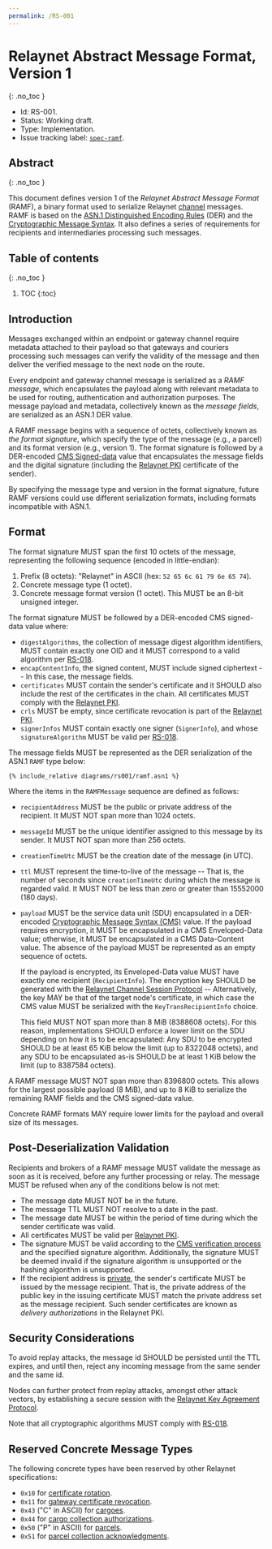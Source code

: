 ```yaml
---
permalink: /RS-001
---
```

# Relaynet Abstract Message Format, Version 1
{: .no_toc }

- Id: RS-001.
- Status: Working draft.
- Type: Implementation.
- Issue tracking label: [`spec-ramf`](https://github.com/relaynet/specs/labels/spec-ramf).

## Abstract
{: .no_toc }

This document defines version 1 of the _Relaynet Abstract Message Format_ (RAMF), a binary format used to serialize Relaynet [channel](./rs000-core.md#messaging-protocols) messages. RAMF is based on the [ASN.1 Distinguished Encoding Rules](https://www.itu.int/rec/T-REC-X.680-X.693-201508-I/en) (DER) and the [Cryptographic Message Syntax](https://tools.ietf.org/html/rfc5652). It also defines a series of requirements for recipients and intermediaries processing such messages.

## Table of contents
{: .no_toc }

1. TOC
{:toc}

## Introduction

Messages exchanged within an endpoint or gateway channel require metadata attached to their payload so that gateways and couriers processing such messages can verify the validity of the message and then deliver the verified message to the next node on the route.

Every endpoint and gateway channel message is serialized as a _RAMF message_, which encapsulates the payload along with relevant metadata to be used for routing, authentication and authorization purposes. The message payload and metadata, collectively known as the _message fields_, are serialized as an ASN.1 DER value.

A RAMF message begins with a sequence of octets, collectively known as _the format signature_, which specify the type of the message (e.g., a parcel) and its format version (e.g., version 1). The format signature is followed by a DER-encoded [CMS Signed-data](https://tools.ietf.org/html/rfc5652#section-5) value that encapsulates the message fields and the digital signature (including the [Relaynet PKI](rs002-pki.md) certificate of the sender).

By specifying the message type and version in the format signature, future RAMF versions could use different serialization formats, including formats incompatible with ASN.1.

## Format

The format signature MUST span the first 10 octets of the message, representing the following sequence (encoded in little-endian):

1. Prefix (8 octets): "Relaynet" in ASCII (hex: `52 65 6c 61 79 6e 65 74`).
1. Concrete message type (1 octet).
1. Concrete message format version (1 octet). This MUST be an 8-bit unsigned integer. 

The format signature MUST be followed by a DER-encoded CMS signed-data value where:

  - `digestAlgorithms`, the collection of message digest algorithm identifiers, MUST contain exactly one OID and it MUST correspond to a valid algorithm per [RS-018](rs018-algorithms.md).
  - `encapContentInfo`, the signed content, MUST include signed ciphertext -- In this case, the message fields.
  - `certificates` MUST contain the sender's certificate and it SHOULD also include the rest of the certificates in the chain. All certificates MUST comply with the [Relaynet PKI](rs002-pki.md).
  - `crls` MUST be empty, since certificate revocation is part of the [Relaynet PKI](rs002-pki.md).
  - `signerInfos` MUST contain exactly one signer (`SignerInfo`), and whose `signatureAlgorithm` MUST be valid per [RS-018](rs018-algorithms.md).

The message fields MUST be represented as the DER serialization of the ASN.1 `RAMF` type below:

```
{% include_relative diagrams/rs001/ramf.asn1 %}
```

Where the items in the `RAMFMessage` sequence are defined as follows:

- `recipientAddress` MUST be the public or private address of the recipient. It MUST NOT span more than 1024 octets.
- `messageId` MUST be the unique identifier assigned to this message by its sender. It MUST NOT span more than 256 octets.
- `creationTimeUtc` MUST be the creation date of the message (in UTC).
- `ttl` MUST represent the time-to-live of the message -- That is, the number of seconds since `creationTimeUtc` during which the message is regarded valid. It MUST NOT be less than zero or greater than 15552000 (180 days).
- `payload` MUST be the service data unit (SDU) encapsulated in a DER-encoded [Cryptographic Message Syntax (CMS)](https://tools.ietf.org/html/rfc5652) value. If the payload requires encryption, it MUST be encapsulated in a CMS Enveloped-Data value; otherwise, it MUST be encapsulated in a CMS Data-Content value. The absence of the payload MUST be represented as an empty sequence of octets.

  If the payload is encrypted, its Enveloped-Data value MUST have exactly one recipient (`RecipientInfo`). The encryption key SHOULD be generated with the [Relaynet Channel Session Protocol](rs003-key-agreement.md) -- Alternatively, the key MAY be that of the target node's certificate, in which case the CMS value MUST be serialized with the `KeyTransRecipientInfo` choice.

  This field MUST NOT span more than 8 MiB (8388608 octets). For this reason, implementations SHOULD enforce a lower limit on the SDU depending on how it is to be encapsulated: Any SDU to be encrypted SHOULD be at least 65 KiB below the limit (up to 8322048 octets), and any SDU to be encapsulated as-is SHOULD be at least 1 KiB below the limit (up to 8387584 octets).

A RAMF message MUST NOT span more than 8396800 octets. This allows for the largest possible payload (8 MiB), and up to 8 KiB to serialize the remaining RAMF fields and the CMS signed-data value.

Concrete RAMF formats MAY require lower limits for the payload and overall size of its messages.

## Post-Deserialization Validation

Recipients and brokers of a RAMF message MUST validate the message as soon as it is received, before any further processing or relay. The message MUST be refused when any of the conditions below is not met:

- The message date MUST NOT be in the future.
- The message TTL MUST NOT resolve to a date in the past.
- The message date MUST be within the period of time during which the sender certificate was valid.
- All certificates MUST be valid per [Relaynet PKI](rs002-pki.md).
- The signature MUST be valid according to the [CMS verification process](https://tools.ietf.org/html/rfc5652#section-5.6) and the specified signature algorithm. Additionally, the signature MUST be deemed invalid if the signature algorithm is unsupported or the hashing algorithm is unsupported.
- If the recipient address is [private](./rs000-core.md#addressing), the sender's certificate MUST be issued by the message recipient. That is, the private address of the public key in the issuing certificate MUST match the private address set as the message recipient. Such sender certificates are known as _delivery authorizations_ in the Relaynet PKI.

## Security Considerations

To avoid replay attacks, the message id SHOULD be persisted until the TTL expires, and until then, reject any incoming message from the same sender and the same id.

Nodes can further protect from replay attacks, amongst other attack vectors, by establishing a secure session with the [Relaynet Key Agreement Protocol](rs003-key-agreement.md).

Note that all cryptographic algorithms MUST comply with [RS-018](rs018-algorithms.md).

## Reserved Concrete Message Types

The following concrete types have been reserved by other Relaynet specifications:

- `0x10` for [certificate rotation](rs002-pki.md#certificate-and-key-rotation).
- `0x11` for [gateway certificate revocation](rs002-pki.md#gateway-certificate-revocation-gcr).
- `0x43` ("C" in ASCII) for [cargoes](rs000-core.md#cargo).
- `0x44` for [cargo collection authorizations](rs000-core.md#cca).
- `0x50` ("P" in ASCII) for [parcels](rs000-core.md#parcel).
- `0x51` for [parcel collection acknowledgments](rs000-core.md#pca).
